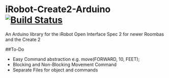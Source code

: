 iRobot-Create2-Arduino [![Build Status](https://travis-ci.org/brinnLabs/Create2.svg?branch=master)](https://travis-ci.org/brinnLabs/Create2)
====================== 

An Arduino library for the iRobot Open Interface Spec 2 for newer Roombas and the Create 2

##To-Do
+ Easy Command abstraction e.g. move(FORWARD, 10, FEET);
+ Blocking and Non-Blocking Movement Command
+ Separate Files for object and commands
